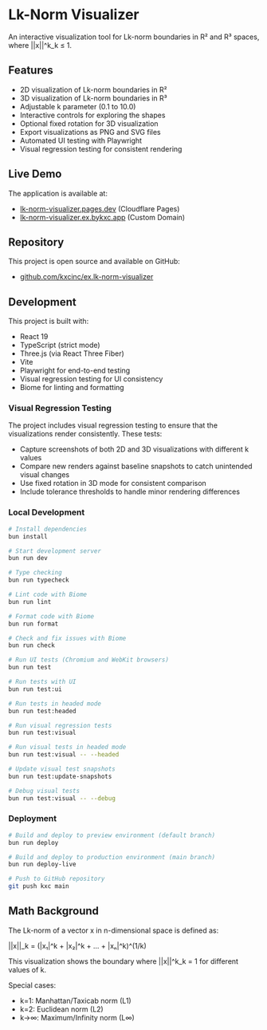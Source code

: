 # Lk-Norm Visualizer

An interactive visualization tool for Lk-norm boundaries in R² and R³ spaces, where ||x||^k_k ≤ 1.

## Features

- 2D visualization of Lk-norm boundaries in R²
- 3D visualization of Lk-norm boundaries in R³
- Adjustable k parameter (0.1 to 10.0)
- Interactive controls for exploring the shapes
- Optional fixed rotation for 3D visualization 
- Export visualizations as PNG and SVG files
- Automated UI testing with Playwright
- Visual regression testing for consistent rendering

## Live Demo

The application is available at:
- [lk-norm-visualizer.pages.dev](https://lk-norm-visualizer.pages.dev) (Cloudflare Pages)
- [lk-norm-visualizer.ex.bykxc.app](https://lk-norm-visualizer.ex.bykxc.app) (Custom Domain)

## Repository

This project is open source and available on GitHub:
- [github.com/kxcinc/ex.lk-norm-visualizer](https://github.com/kxcinc/ex.lk-norm-visualizer)

## Development

This project is built with:
- React 19
- TypeScript (strict mode)
- Three.js (via React Three Fiber)
- Vite
- Playwright for end-to-end testing
- Visual regression testing for UI consistency
- Biome for linting and formatting

### Visual Regression Testing

The project includes visual regression testing to ensure that the visualizations render consistently. These tests:

- Capture screenshots of both 2D and 3D visualizations with different k values
- Compare new renders against baseline snapshots to catch unintended visual changes
- Use fixed rotation in 3D mode for consistent comparison
- Include tolerance thresholds to handle minor rendering differences

### Local Development

```bash
# Install dependencies
bun install

# Start development server
bun run dev

# Type checking
bun run typecheck

# Lint code with Biome
bun run lint

# Format code with Biome
bun run format

# Check and fix issues with Biome
bun run check

# Run UI tests (Chromium and WebKit browsers)
bun run test

# Run tests with UI
bun run test:ui

# Run tests in headed mode
bun run test:headed

# Run visual regression tests
bun run test:visual

# Run visual tests in headed mode
bun run test:visual -- --headed

# Update visual test snapshots
bun run test:update-snapshots

# Debug visual tests
bun run test:visual -- --debug
```

### Deployment

```bash
# Build and deploy to preview environment (default branch)
bun run deploy

# Build and deploy to production environment (main branch)
bun run deploy-live

# Push to GitHub repository
git push kxc main
```

## Math Background

The Lk-norm of a vector x in n-dimensional space is defined as:

||x||_k = (|x₁|^k + |x₂|^k + ... + |xₙ|^k)^(1/k)

This visualization shows the boundary where ||x||^k_k = 1 for different values of k.

Special cases:
- k=1: Manhattan/Taxicab norm (L1)
- k=2: Euclidean norm (L2)
- k→∞: Maximum/Infinity norm (L∞)